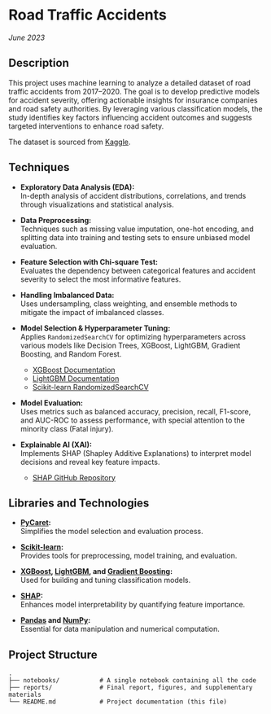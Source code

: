 # Road Traffic Accidents

*June 2023*

## Description

This project uses machine learning to analyze a detailed dataset of road traffic accidents from 2017–2020. The goal is to develop predictive models for accident severity, offering actionable insights for insurance companies and road safety authorities. By leveraging various classification models, the study identifies key factors influencing accident outcomes and suggests targeted interventions to enhance road safety.

The dataset is sourced from [Kaggle](https://www.kaggle.com/datasets/saurabhshahane/road-traffic-accidents).

## Techniques

- **Exploratory Data Analysis (EDA):**  
  In-depth analysis of accident distributions, correlations, and trends through visualizations and statistical analysis.

- **Data Preprocessing:**  
  Techniques such as missing value imputation, one-hot encoding, and splitting data into training and testing sets to ensure unbiased model evaluation.

- **Feature Selection with Chi-square Test:**  
  Evaluates the dependency between categorical features and accident severity to select the most informative features.

- **Handling Imbalanced Data:**  
  Uses undersampling, class weighting, and ensemble methods to mitigate the impact of imbalanced classes.

- **Model Selection & Hyperparameter Tuning:**  
  Applies `RandomizedSearchCV` for optimizing hyperparameters across various models like Decision Trees, XGBoost, LightGBM, Gradient Boosting, and Random Forest.  
  - [XGBoost Documentation](https://xgboost.readthedocs.io/)  
  - [LightGBM Documentation](https://lightgbm.readthedocs.io/)  
  - [Scikit-learn RandomizedSearchCV](https://scikit-learn.org/stable/modules/generated/sklearn.model_selection.RandomizedSearchCV.html)

- **Model Evaluation:**  
  Uses metrics such as balanced accuracy, precision, recall, F1-score, and AUC-ROC to assess performance, with special attention to the minority class (Fatal injury).

- **Explainable AI (XAI):**  
  Implements SHAP (Shapley Additive Explanations) to interpret model decisions and reveal key feature impacts.  
  - [SHAP GitHub Repository](https://github.com/slundberg/shap)

## Libraries and Technologies

- **[PyCaret](https://pycaret.org/):**  
  Simplifies the model selection and evaluation process.

- **[Scikit-learn](https://scikit-learn.org/stable/):**  
  Provides tools for preprocessing, model training, and evaluation.

- **[XGBoost](https://xgboost.readthedocs.io/), [LightGBM](https://lightgbm.readthedocs.io/), and [Gradient Boosting](https://scikit-learn.org/stable/modules/ensemble.html):**  
  Used for building and tuning classification models.

- **[SHAP](https://github.com/slundberg/shap):**  
  Enhances model interpretability by quantifying feature importance.

- **[Pandas](https://pandas.pydata.org/) and [NumPy](https://numpy.org/):**  
  Essential for data manipulation and numerical computation.

## Project Structure

```plaintext
.
├── notebooks/           # A single notebook containing all the code
├── reports/             # Final report, figures, and supplementary materials
└── README.md            # Project documentation (this file)
